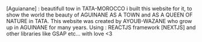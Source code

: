 [Aguianane] : beautifull tow in TATA-MOROCCO
i built this website for it, to show the world the beauty of AGUINANE AS A TOWN and AS A QUEEN OF NATURE in TATA.
This website was created by AYOUB-WAZANE who grow up in AGUINANE for many years.
Using : REACTJS framework [NEXTJS] and other libraries like GSAP etc...
with love <3
